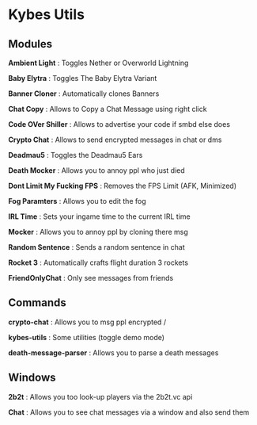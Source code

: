 # Kybes Utils

## Modules

**Ambient Light**
: Toggles Nether or Overworld Lightning

**Baby Elytra**
: Toggles The Baby Elytra Variant

**Banner Cloner**
: Automatically clones Banners

**Chat Copy**
: Allows to Copy a Chat Message using right click

**Code OVer Shiller**
: Allows to advertise your code if smbd else does

**Crypto Chat**
: Allows to send encrypted messages in chat or dms

**Deadmau5**
: Toggles the Deadmau5 Ears

**Death Mocker**
: Allows you to annoy ppl who just died

**Dont Limit My Fucking FPS**
: Removes the FPS Limit (AFK, Minimized)

**Fog Paramters**
: Allows you to edit the fog

**IRL Time**
: Sets your ingame time to the current IRL time

**Mocker**
: Allows you to annoy ppl by cloning there msg

**Random Sentence**
: Sends a random sentence in chat

**Rocket 3**
: Automatically crafts flight duration 3 rockets

**FriendOnlyChat**
: Only see messages from friends

## Commands

**crypto-chat**
: Allows you to msg ppl encrypted /

**kybes-utils**
: Some utilities (toggle demo mode)

**death-message-parser**
: Allows you to parse a death messages

## Windows

**2b2t**
: Allows you too look-up players via the 2b2t.vc api

**Chat**
: Allows you to see chat messages via a window and also send them